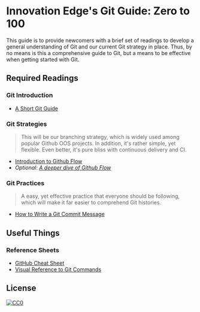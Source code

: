 # Innovation Edge's Git Guide: Zero to 100

This guide is to provide newcomers with a brief set of readings to develop a general understanding of Git and our current Git strategy in place.
Thus, by no means is this a comprehensive guide to Git, but a means to be effective when getting started with Git.

## Required Readings
### Git Introduction
- [A Short Git Guide](http://rogerdudler.github.io/git-guide/)

### Git Strategies
> This will be our branching strategy, which is widely used among popular Github OOS projects. In addition, it's rather simple, yet flexible. Even better, it's pure bliss with continuous delivery and CI.

- [Introduction to Github Flow](https://guides.github.com/introduction/flow/)
- *Optional: [A deeper dive of Github Flow](http://scottchacon.com/2011/08/31/github-flow.html)*

### Git Practices
> A easy, yet effective practice that everyone should be following, which will make it far easier to comprehend Git histories.

- [How to Write a Git Commit Message](https://chris.beams.io/posts/git-commit/)

## Useful Things
### Reference Sheets
- [GitHub Cheat Sheet](https://github.com/tiimgreen/github-cheat-sheet)
- [Visual Reference to Git Commands](http://marklodato.github.io/visual-git-guide/index-en.html)

## License
[![CC0](http://mirrors.creativecommons.org/presskit/buttons/88x31/svg/cc-zero.svg)](https://creativecommons.org/publicdomain/zero/1.0/)
